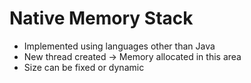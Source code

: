 # Native Memory Stack

- Implemented using languages other than Java
- New thread created → Memory allocated in this area
- Size can be fixed or dynamic
